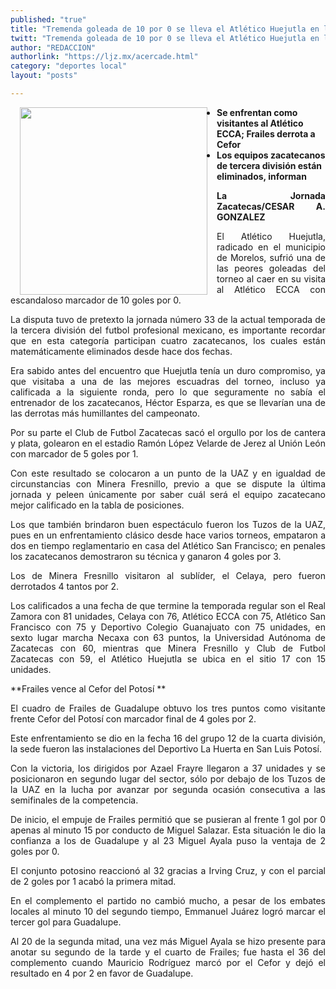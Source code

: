```yaml
---
published: "true"
title: "Tremenda goleada de 10 por 0 se lleva el Atlético Huejutla en la jornada 33"
twitt: "Tremenda goleada de 10 por 0 se lleva el Atlético Huejutla en la jornada 33"
author: "REDACCION"
authorlink: "https://ljz.mx/acercade.html"
category: "deportes local"
layout: "posts"

---
```


<img src="http://ljz.mx/images/stories/fotos_abril2013/p13 fut.jpg" border="0" width="300" style="margin-left: 15px; margin-right: 15px; float: left;" />

*   **Se enfrentan como visitantes al Atlético ECCA; Frailes derrota a Cefor**
*   **Los equipos zacatecanos de tercera división están eliminados, informan**

<p style="text-align: justify;">
  <strong>La Jornada Zacatecas/CESAR A. GONZALEZ</strong>
</p>

<p style="text-align: justify;">
  El Atlético Huejutla, radicado en el municipio de Morelos, sufrió una de las peores goleadas del torneo al caer en su visita al Atlético ECCA con escandaloso marcador de 10 goles por 0.
</p>

<p style="text-align: justify;">
  La disputa tuvo de pretexto la jornada número 33 de la actual temporada de la tercera división del futbol profesional mexicano, es importante recordar que en esta categoría participan cuatro zacatecanos, los cuales están matemáticamente eliminados desde hace dos fechas.
</p>

<p style="text-align: justify;">
  Era sabido antes del encuentro que Huejutla tenía un duro compromiso, ya que visitaba a una de las mejores escuadras del torneo, incluso ya calificada a la siguiente ronda, pero lo que seguramente no sabía el entrenador de los zacatecanos, Héctor Esparza, es que se llevarían una de las derrotas más humillantes del campeonato.
</p>

<p style="text-align: justify;">
  Por su parte el Club de Futbol Zacatecas sacó el orgullo por los de cantera y plata, golearon en el estadio Ramón López Velarde de Jerez al Unión León con marcador de 5 goles por 1.
</p>

<p style="text-align: justify;">
  Con este resultado se colocaron a un punto de la UAZ y en igualdad de circunstancias con Minera Fresnillo, previo a que se dispute la última jornada y peleen únicamente por saber cuál será el equipo zacatecano mejor calificado en la tabla de posiciones.
</p>

<p style="text-align: justify;">
  Los que también brindaron buen espectáculo fueron los Tuzos de la UAZ, pues en un enfrentamiento clásico desde hace varios torneos, empataron a dos en tiempo reglamentario en casa del Atlético San Francisco; en penales los zacatecanos demostraron su técnica y ganaron 4 goles por 3.
</p>

<p style="text-align: justify;">
  Los de Minera Fresnillo visitaron al sublíder, el Celaya, pero fueron derrotados 4 tantos por 2.
</p>

<p style="text-align: justify;">
  Los calificados a una fecha de que termine la temporada regular son el Real Zamora con 81 unidades, Celaya con 76, Atlético ECCA con 75, Atlético San Francisco con 75 y Deportivo Colegio Guanajuato con 75 unidades, en sexto lugar marcha Necaxa con 63 puntos, la Universidad Autónoma de Zacatecas con 60, mientras que Minera Fresnillo y Club de Futbol Zacatecas con 59, el Atlético Huejutla se ubica en el sitio 17 con 15 unidades.
</p>

**Frailes vence al Cefor del Potosí **

<p style="text-align: justify;">
  El cuadro de Frailes de Guadalupe obtuvo los tres puntos como visitante frente Cefor del Potosí con marcador final de 4 goles por 2.
</p>

<p style="text-align: justify;">
  Este enfrentamiento se dio en la fecha 16 del grupo 12 de la cuarta división, la sede fueron las instalaciones del Deportivo La Huerta en San Luis Potosí.
</p>

<p style="text-align: justify;">
  Con la victoria, los dirigidos por Azael Frayre llegaron a 37 unidades y se posicionaron en segundo lugar del sector, sólo por debajo de los Tuzos de la UAZ en la lucha por avanzar por segunda ocasión consecutiva a las semifinales de la competencia.
</p>

<p style="text-align: justify;">
  De inicio, el empuje de Frailes permitió que se pusieran al frente 1 gol por 0 apenas al minuto 15 por conducto de Miguel Salazar. Esta situación le dio la confianza a los de Guadalupe y al 23 Miguel Ayala puso la ventaja de 2 goles por 0.
</p>

<p style="text-align: justify;">
  El conjunto potosino reaccionó al 32 gracias a Irving Cruz, y con el parcial de 2 goles por 1 acabó la primera mitad.
</p>

<p style="text-align: justify;">
  En el complemento el partido no cambió mucho, a pesar de los embates locales al minuto 10 del segundo tiempo, Emmanuel Juárez logró marcar el tercer gol para Guadalupe.
</p>

<p style="text-align: justify;">
  Al 20 de la segunda mitad, una vez más Miguel Ayala se hizo presente para anotar su segundo de la tarde y el cuarto de Frailes; fue hasta el 36 del complemento cuando Mauricio Rodríguez marcó por el Cefor y dejó el resultado en 4 por 2 en favor de Guadalupe.
</p>
